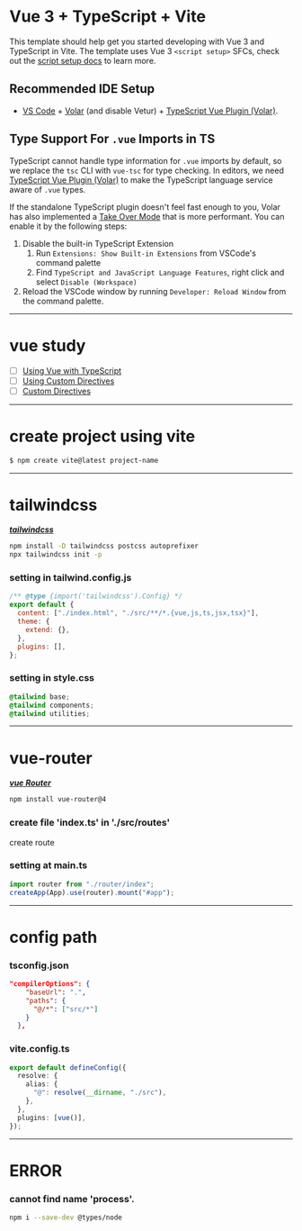 # Vue 3 + TypeScript + Vite

This template should help get you started developing with Vue 3 and TypeScript in Vite. The template uses Vue 3 `<script setup>` SFCs, check out the [script setup docs](https://v3.vuejs.org/api/sfc-script-setup.html#sfc-script-setup) to learn more.

## Recommended IDE Setup

- [VS Code](https://code.visualstudio.com/) + [Volar](https://marketplace.visualstudio.com/items?itemName=Vue.volar) (and disable Vetur) + [TypeScript Vue Plugin (Volar)](https://marketplace.visualstudio.com/items?itemName=Vue.vscode-typescript-vue-plugin).

## Type Support For `.vue` Imports in TS

TypeScript cannot handle type information for `.vue` imports by default, so we replace the `tsc` CLI with `vue-tsc` for type checking. In editors, we need [TypeScript Vue Plugin (Volar)](https://marketplace.visualstudio.com/items?itemName=Vue.vscode-typescript-vue-plugin) to make the TypeScript language service aware of `.vue` types.

If the standalone TypeScript plugin doesn't feel fast enough to you, Volar has also implemented a [Take Over Mode](https://github.com/johnsoncodehk/volar/discussions/471#discussioncomment-1361669) that is more performant. You can enable it by the following steps:

1. Disable the built-in TypeScript Extension
   1. Run `Extensions: Show Built-in Extensions` from VSCode's command palette
   2. Find `TypeScript and JavaScript Language Features`, right click and select `Disable (Workspace)`
2. Reload the VSCode window by running `Developer: Reload Window` from the command palette.

---

# vue study

- [ ] [Using Vue with TypeScript](https://vuejs.org/guide/typescript/overview.html)
- [ ] [Using Custom Directives](https://vuejs.org/api/sfc-script-setup.html#using-custom-directives)
- [ ] [Custom Directives](https://vuejs.org/guide/reusability/custom-directives.html)

---

# create project using vite

```bash
$ npm create vite@latest project-name
```

---

# tailwindcss

**_[tailwindcss](https://tailwindcss.com/)_**

```bash
npm install -D tailwindcss postcss autoprefixer
npx tailwindcss init -p
```

### setting in tailwind.config.js

```javascript
/** @type {import('tailwindcss').Config} */
export default {
  content: ["./index.html", "./src/**/*.{vue,js,ts,jsx,tsx}"],
  theme: {
    extend: {},
  },
  plugins: [],
};
```

### setting in style.css

```css
@tailwind base;
@tailwind components;
@tailwind utilities;
```

---

# vue-router

**_[vue Router](https://router.vuejs.org/)_**

```bash
npm install vue-router@4
```

### create file 'index.ts' in './src/routes'

create route

### setting at main.ts

```typescript
import router from "./router/index";
createApp(App).use(router).mount("#app");
```

---

# config path

### tsconfig.json

```json
"compilerOptions": {
    "baseUrl": ".",
    "paths": {
      "@/*": ["src/*"]
    }
  },
```

### vite.config.ts

```typescript
export default defineConfig({
  resolve: {
    alias: {
      "@": resolve(__dirname, "./src"),
    },
  },
  plugins: [vue()],
});
```

---

# ERROR

### cannot find name 'process'.

```bash
npm i --save-dev @types/node
```

